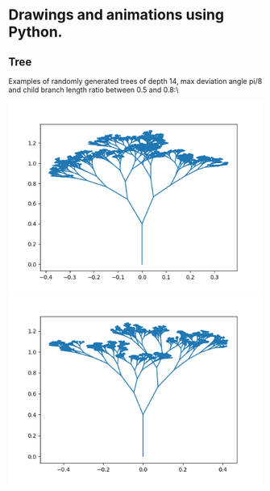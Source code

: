 # Drawings and animations using Python.


## Tree
Examples of randomly generated trees of depth 14, max deviation angle pi/8 and child branch length ratio between 0.5 and 0.8:\\

![plot](./outputs/tree/tree1.png)
![plot](./outputs/tree/tree2.png)